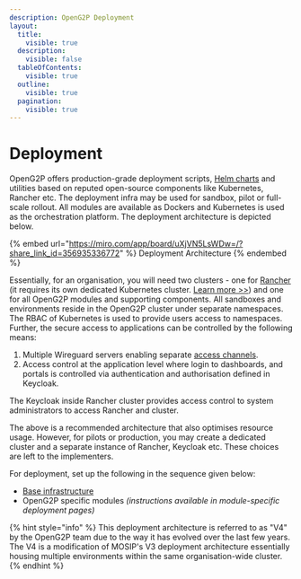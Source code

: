 ```yaml
---
description: OpenG2P Deployment
layout:
  title:
    visible: true
  description:
    visible: false
  tableOfContents:
    visible: true
  outline:
    visible: true
  pagination:
    visible: true
---
```


# Deployment

OpenG2P offers production-grade deployment scripts, [Helm charts](helm-charts.md) and utilities based on reputed open-source components like Kubernetes, Rancher etc. The deployment infra may be used for sandbox, pilot or full-scale rollout. All modules are available as Dockers and Kubernetes is used as the orchestration platform. The deployment architecture is depicted below.

{% embed url="https://miro.com/app/board/uXjVN5LsWDw=/?share_link_id=356935336772" %}
Deployment Architecture
{% endembed %}

Essentially, for an organisation, you will need two clusters - one for [Rancher](base-infrastructure/rancher.md) (it requires its own dedicated Kubernetes cluster. [Learn more >>](https://ranchermanager.docs.rancher.com/getting-started/installation-and-upgrade#high-availability-kubernetes-install-with-the-helm-cli)) and one for all OpenG2P modules and supporting components. All sandboxes and environments reside in the OpenG2P cluster under separate namespaces. The RBAC of Kubernetes is used to provide users access to namespaces. Further, the secure access to applications can be controlled by the following means:

1. Multiple Wireguard servers enabling separate [access channels](deployment-guide/security/access-channel.md).
2. Access control at the application level where login to dashboards, and portals is controlled via authentication and authorisation defined in Keycloak.

The Keycloak inside Rancher cluster provides access control to system administrators to access Rancher and cluster.&#x20;

The above is a recommended architecture that also optimises resource usage. However, for pilots or production, you may create a dedicated cluster and a separate instance of Rancher, Keycloak etc. These choices are left to the implementers.

For deployment, set up the following in the sequence given below:

* [Base infrastructure](base-infrastructure/)
* OpenG2P specific modules _(instructions available in module-specific deployment pages)_

{% hint style="info" %}
This deployment architecture is referred to as "V4" by the OpenG2P team due to the way it has evolved over the last few years.  The V4 is a modification of MOSIP's V3 deployment architecture essentially housing multiple environments within the same organisation-wide cluster.
{% endhint %}
